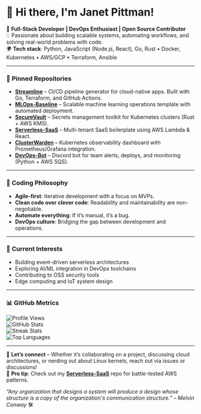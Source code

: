 # 👋 Hi there, I'm Janet Pittman!  

🚀 **Full-Stack Developer | DevOps Enthusiast | Open Source Contributor**  
💡 Passionate about building scalable systems, automating workflows, and solving real-world problems with code.  
🌍 **Tech stack**: Python, JavaScript (Node.js, React), Go, Rust • Docker, Kubernetes • AWS/GCP • Terraform, Ansible  

---

### 📌 **Pinned Repositories**  
- [**Streamline**](https://github.com/janetpittman844/streamline) – CI/CD pipeline generator for cloud-native apps. Built with Go, Terraform, and GitHub Actions.  
- [**MLOps-Baseline**](https://github.com/janetpittman844/mlops-baseline) – Scalable machine learning operations template with automated deployment.  
- [**SecureVault**](https://github.com/janetpittman844/securevault) – Secrets management toolkit for Kubernetes clusters (Rust + AWS KMS).  
- [**Serverless-SaaS**](https://github.com/janetpittman844/serverless-saas) – Multi-tenant SaaS boilerplate using AWS Lambda & React.  
- [**ClusterWarden**](https://github.com/janetpittman844/clusterwarden) – Kubernetes observability dashboard with Prometheus/Grafana integration.  
- [**DevOps-Bot**](https://github.com/janetpittman844/devops-bot) – Discord bot for team alerts, deploys, and monitoring (Python + AWS SQS).  

---

### 🔧 **Coding Philosophy**  
- **Agile-first**: Iterative development with a focus on MVPs.  
- **Clean code over clever code**: Readability and maintainability are non-negotiable.  
- **Automate everything**: If it’s manual, it’s a bug.  
- **DevOps culture**: Bridging the gap between development and operations.  

---

### 🌱 **Current Interests**  
- Building event-driven serverless architectures  
- Exploring AI/ML integration in DevOps toolchains  
- Contributing to OSS security tools  
- Edge computing and IoT system design  

---

### 📊 **GitHub Metrics**  

![Profile Views](https://komarev.com/ghpvc/?username=janetpittman844&color=blueviolet)  
![GitHub Stats](https://github-readme-stats.vercel.app/api?username=janetpittman844&show_icons=true&theme=radical&hide=issues)  
![Streak Stats](https://github-readme-streak-stats.herokuapp.com/?user=janetpittman844&theme=radical)  
![Top Languages](https://github-readme-stats.vercel.app/api/top-langs/?username=janetpittman844&layout=compact&theme=radical)  

---

💬 **Let’s connect** – Whether it’s collaborating on a project, discussing cloud architectures, or nerding out about Linux kernels, reach out via issues or discussions!  
🔗 **Pro tip**: Check out my [**Serverless-SaaS**](https://github.com/janetpittman844/serverless-saas) repo for battle-tested AWS patterns.  

*“Any organization that designs a system will produce a design whose structure is a copy of the organization's communication structure.” – Melvin Conway* 🛠️
